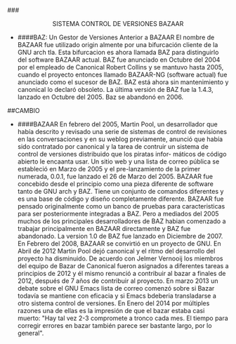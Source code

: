 ###<center>SISTEMA CONTROL DE VERSIONES BAZAAR</center>
- ####BAZ: Un Gestor de Versiones Anterior a BAZAAR
El nombre de BAZAAR fue utilizado origin almente por una bifurcación cliente de 
la GNU arch tla. Esta bifurcacion es ahora llamada BAZ para distinguirlo del 
software BAZAAR actual. BAZ fue anunciado en Octubre del 2004 por el empleado
de Canonical Robert Collins y se mantuvo hasta 2005, cuando el proyecto 
entonces llamado BAZAAR-NG (software actual) fue anunciado como el sucesor de BAZ.
BAZ está ahora sin mantenimiento y canonical lo declaró obsoleto. La última
versión de BAZ fue la 1.4.3, lanzado en Octubre del 2005. Baz se abandonó en 2006.


##CAMBIO



- ####BAZAAR
En febrero del 2005, Martin Pool, un desarrollador que había descrito y revisado
una serie de sistemas de control de revisiones en las conversaciones y en su 
weblog previamente, anunció que había sido contratado por canonical y la tarea
de contruir un sistema de control de versiones distribuido que los piratas infor-
máticos de código abierto le encaanta usar. Un sitio web y una lista de correo
pública se estableció en Marzo de 2005 y el pre-lanzamiento de la primer numerada,
0.0.1, fue lanzado el 26 de Marzo del 2005.
BAZAAR fue concebido desde el principio como una pieza diferente de software tanto
de GNU arch y BAZ. Tiene un conjunto de comandos diferentes y es una base de 
código y diseño completamente diferente. BAZAAR fue pensado originalmente como un
banco de pruebas para caracteristicas para ser posteriormente integradas a BAZ. 
Pero a mediados del 2005 muchos de los principales desarrolladores de BAZ habian
comenzado a trabajar principalmente en BAZAAR directamente y BAZ fue abandonado.
La version 1.0 de BAZ fue lanzado en Diciembre de 2007. En Febrero del 2008, 
BAZAAR se convirtió en un proyecto de GNU. En Abril de 2012 Martin Pool dejó
canonical y el ritmo del desarrollo del proyecto ha disminuido. De acuerdo con 
Jelmer Vernooij los miembros del equipo de Bazar de Canonical fueron asignados a
diferentes tareas a principios de 2012 y él mismo renunció a contribuir al bazar 
a finales de 2012, después de 7 años de contribuir al proyecto. En marzo 2013 un
debate sobre el GNU Emacs lista de correo comenzó sobre si Bazar todavía se mantiene 
con eficacia y si Emacs bdeberia transladarse a otro sistema control de versiones.
En Enero del 2014 por múltiples razones una de ellas es la impresión de que el bazar
estaba casi muerto: "Hay tal vez 2-3 compromete a tronco cada mes. El tiempo para
corregir errores en bazar también parece ser bastante largo, por lo general".
